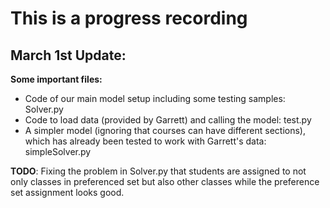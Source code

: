 # This is a progress recording
## March 1st Update:
**Some important files:**
- Code of our main model setup including some testing samples: Solver.py
- Code to load data (provided by Garrett) and calling the model: test.py
- A simpler model (ignoring that courses can have different sections), which has already been tested to work with Garrett's data: simpleSolver.py

**TODO**: Fixing the problem in Solver.py that students are assigned to not only classes in preferenced set but also other classes while the preference set assignment looks good.